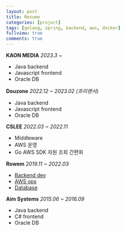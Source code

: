 ```yaml
---
layout: post
title: Resume
categories: [project]
tags: [golang, spring, backend, aws, docker]
fullview: true
comments: true
---
```


**KAON MEDIA** <i>2023.3 ~ </i>
- Java backend
- Javascript frontend
- Oracle DB

**Douzone** <i>2022.12 ~ 2023.02 (프리랜서)</i>
- Java backend
- Javascript frontend
- Oracle DB

**CSLEE** <i>2022.03 ~ 2022.11 </i>
- Middleware
- AWS 운영
- Go AWS SDK 자원 조회 간편화

**Rowem** <i>2019.11 ~ 2022.03</i>
- [Backend dev](doc_rm_spring)
- [AWS ops](elasticache)
- [Database](doc_rm_database)

**Aim Systems** <i>2015.06 ~ 2016.09</i>
- Java backend
- C# frontend
- Oracle DB
